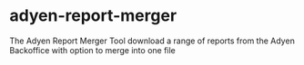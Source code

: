 # adyen-report-merger
The Adyen Report Merger Tool download a range of reports from the Adyen Backoffice with option to merge into one file
